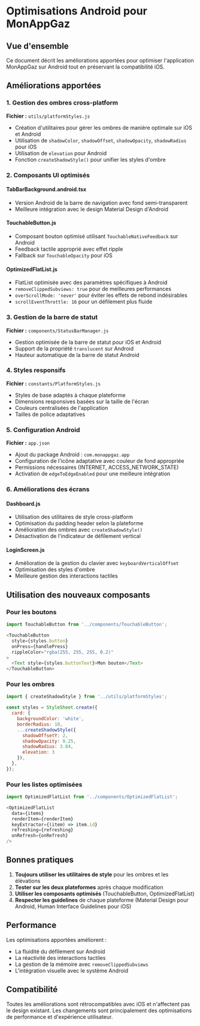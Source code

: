 # Optimisations Android pour MonAppGaz

## Vue d'ensemble

Ce document décrit les améliorations apportées pour optimiser l'application MonAppGaz sur Android tout en préservant la compatibilité iOS.

## Améliorations apportées

### 1. Gestion des ombres cross-platform

**Fichier :** `utils/platformStyles.js`

- Création d'utilitaires pour gérer les ombres de manière optimale sur iOS et Android
- Utilisation de `shadowColor`, `shadowOffset`, `shadowOpacity`, `shadowRadius` pour iOS
- Utilisation de `elevation` pour Android
- Fonction `createShadowStyle()` pour unifier les styles d'ombre

### 2. Composants UI optimisés

#### TabBarBackground.android.tsx
- Version Android de la barre de navigation avec fond semi-transparent
- Meilleure intégration avec le design Material Design d'Android

#### TouchableButton.js
- Composant bouton optimisé utilisant `TouchableNativeFeedback` sur Android
- Feedback tactile approprié avec effet ripple
- Fallback sur `TouchableOpacity` pour iOS

#### OptimizedFlatList.js
- FlatList optimisée avec des paramètres spécifiques à Android
- `removeClippedSubviews: true` pour de meilleures performances
- `overScrollMode: 'never'` pour éviter les effets de rebond indésirables
- `scrollEventThrottle: 16` pour un défilement plus fluide

### 3. Gestion de la barre de statut

**Fichier :** `components/StatusBarManager.js`

- Gestion optimisée de la barre de statut pour iOS et Android
- Support de la propriété `translucent` sur Android
- Hauteur automatique de la barre de statut Android

### 4. Styles responsifs

**Fichier :** `constants/PlatformStyles.js`

- Styles de base adaptés à chaque plateforme
- Dimensions responsives basées sur la taille de l'écran
- Couleurs centralisées de l'application
- Tailles de police adaptatives

### 5. Configuration Android

**Fichier :** `app.json`

- Ajout du package Android : `com.monappgaz.app`
- Configuration de l'icône adaptative avec couleur de fond appropriée
- Permissions nécessaires (INTERNET, ACCESS_NETWORK_STATE)
- Activation de `edgeToEdgeEnabled` pour une meilleure intégration

### 6. Améliorations des écrans

#### Dashboard.js
- Utilisation des utilitaires de style cross-platform
- Optimisation du padding header selon la plateforme
- Amélioration des ombres avec `createShadowStyle()`
- Désactivation de l'indicateur de défilement vertical

#### LoginScreen.js
- Amélioration de la gestion du clavier avec `keyboardVerticalOffset`
- Optimisation des styles d'ombre
- Meilleure gestion des interactions tactiles

## Utilisation des nouveaux composants

### Pour les boutons
```javascript
import TouchableButton from '../components/TouchableButton';

<TouchableButton 
  style={styles.button} 
  onPress={handlePress}
  rippleColor="rgba(255, 255, 255, 0.2)"
>
  <Text style={styles.buttonText}>Mon bouton</Text>
</TouchableButton>
```

### Pour les ombres
```javascript
import { createShadowStyle } from '../utils/platformStyles';

const styles = StyleSheet.create({
  card: {
    backgroundColor: 'white',
    borderRadius: 10,
    ...createShadowStyle({
      shadowOffsetY: 2,
      shadowOpacity: 0.25,
      shadowRadius: 3.84,
      elevation: 3
    }),
  },
});
```

### Pour les listes optimisées
```javascript
import OptimizedFlatList from '../components/OptimizedFlatList';

<OptimizedFlatList
  data={items}
  renderItem={renderItem}
  keyExtractor={(item) => item.id}
  refreshing={refreshing}
  onRefresh={onRefresh}
/>
```

## Bonnes pratiques

1. **Toujours utiliser les utilitaires de style** pour les ombres et les élévations
2. **Tester sur les deux plateformes** après chaque modification
3. **Utiliser les composants optimisés** (TouchableButton, OptimizedFlatList)
4. **Respecter les guidelines** de chaque plateforme (Material Design pour Android, Human Interface Guidelines pour iOS)

## Performance

Les optimisations apportées améliorent :
- La fluidité du défilement sur Android
- La réactivité des interactions tactiles
- La gestion de la mémoire avec `removeClippedSubviews`
- L'intégration visuelle avec le système Android

## Compatibilité

Toutes les améliorations sont rétrocompatibles avec iOS et n'affectent pas le design existant. Les changements sont principalement des optimisations de performance et d'expérience utilisateur. 